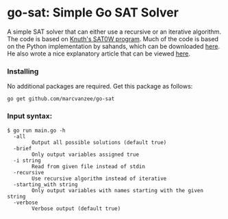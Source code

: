 # go-sat: Simple Go SAT Solver

A simple SAT solver that can either use a recursive or an iterative algorithm. The code is based on [Knuth's SAT0W program](http://www-cs-faculty.stanford.edu/~uno/programs.html). Much of the code is based on the Python implementation by sahands, which can be downloaded [here](https://github.com/sahands/simple-sat). He also wrote a nice explanatory article that can be viewed [here](http://sahandsaba.com/understanding-sat-by-implementing-a-simple-sat-solver-in-python.html).

### Installing

No additional packages are required. Get this package as follows:

```go get github.com/marcvanzee/go-sat```

### Input syntax:

```
$ go run main.go -h                                                                                            
  -all                                                                                                         
        Output all possible solutions (default true)                  
  -brief                                                              
        Only output variables assigned true                           
  -i string                                                           
        Read from given file instead of stdin                         
  -recursive                                                          
        Use recursive algorithm instead of iterative                
  -starting_with string                                               
        Only output variables with names starting with the given string
  -verbose                                                               
        Verbose output (default true)              
```
